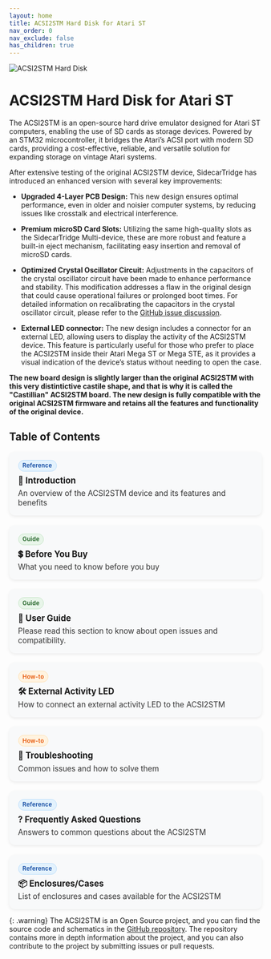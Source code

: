 ```yaml
---
layout: home
title: ACSI2STM Hard Disk for Atari ST
nav_order: 0
nav_exclude: false
has_children: true
---
```



![ACSI2STM Hard Disk](/acsi2stm-atari-st/assets/images/ACSI2STM2-TOP-CONNECTOR.png)

# ACSI2STM Hard Disk for Atari ST

The ACSI2STM is an open-source hard drive emulator designed for Atari ST computers, enabling the use of SD cards as storage devices. Powered by an STM32 microcontroller, it bridges the Atari’s ACSI port with modern SD cards, providing a cost-effective, reliable, and versatile solution for expanding storage on vintage Atari systems.

After extensive testing of the original ACSI2STM device, SidecarTridge has introduced an enhanced version with several key improvements:

- **Upgraded 4-Layer PCB Design:** This new design ensures optimal performance, even in older and noisier computer systems, by reducing issues like crosstalk and electrical interference.

- **Premium microSD Card Slots:** Utilizing the same high-quality slots as the SidecarTridge Multi-device, these are more robust and feature a built-in eject mechanism, facilitating easy insertion and removal of microSD cards.

- **Optimized Crystal Oscillator Circuit:** Adjustments in the capacitors of the crystal oscillator circuit have been made to enhance performance and stability. This modification addresses a flaw in the original design that could cause operational failures or prolonged boot times. For detailed information on recalibrating the capacitors in the crystal oscillator circuit, please refer to the [GitHub issue discussion](https://github.com/retro16/acsi2stm/issues/58).

- **External LED connector:** The new design includes a connector for an external LED, allowing users to display the activity of the ACSI2STM device. This feature is particularly useful for those who prefer to place the ACSI2STM inside their Atari Mega ST or Mega STE, as it provides a visual indication of the device’s status without needing to open the case. 

**The new board design is slightly larger than the original ACSI2STM with this very distintictive castile shape, and that is why it is called the "Castillian" ACSI2STM board. The new design is fully compatible with the original ACSI2STM firmware and retains all the features and functionality of the original device.**

 ## Table of Contents

<!-- Card grid + chips (scoped to this section) -->
<style>
  .toc-grid {
    display: grid;
    grid-template-columns: repeat(auto-fit, minmax(280px, 1fr));
    gap: 1.2rem;
    margin-top: 0.75rem;
  }
  .toc-card {
    background: #f8f9fa;
    border-radius: 12px;
    padding: 1rem 1.1rem;
    box-shadow: 0 2px 6px rgba(0,0,0,0.08);
    transition: transform .12s ease, box-shadow .12s ease;
  }
  .toc-card:hover {
    transform: translateY(-2px);
    box-shadow: 0 6px 18px rgba(0,0,0,0.12);
  }
  .toc-card h3 {
    margin: .25rem 0 .35rem 0;
    font-size: 1.05rem;
    line-height: 1.25;
  }
  .toc-card h3 a { text-decoration: none; }
  .toc-card p {
    margin: 0;
    font-size: .95rem;
    color: #333;
  }
  .toc-chip {
    display: inline-block;
    font-size: .72rem;
    font-weight: 600;
    letter-spacing: .02em;
    padding: .22rem .5rem;
    border-radius: 999px;
    margin-bottom: .25rem;
    user-select: none;
  }
  .chip-guide   { background: #e8f5e9; color: #1b5e20; border: 1px solid #c8e6c9; }
  .chip-ref     { background: #e3f2fd; color: #0d47a1; border: 1px solid #bbdefb; }
  .chip-howto   { background: #fff3e0; color: #e65100; border: 1px solid #ffe0b2; }
</style>

<div class="toc-grid">

  <div class="toc-card">
    <span class="toc-chip chip-ref">Reference</span>
    <h3>📘 <a href="/acsi2stm-atari-st/introduction/">Introduction</a></h3>
    <p>An overview of the ACSI2STM device and its features and benefits</p>
  </div>

  <div class="toc-card">
    <span class="toc-chip chip-guide">Guide</span>
    <h3>💲 <a href="/acsi2stm-atari-st/before-buy/">Before You Buy</a></h3>
    <p>What you need to know before you buy</p>
  </div>

  <div class="toc-card">
    <span class="toc-chip chip-guide">Guide</span>
    <h3>🤝 <a href="/acsi2stm-atari-st/user-guide/">User Guide</a></h3>
    <p>Please read this section to know about open issues and compatibility.</p>
  </div>

  <div class="toc-card">
    <span class="toc-chip chip-howto">How-to</span>
    <h3>🛠️ <a href="/acsi2stm-atari-st/external-led/">External Activity LED</a></h3>
    <p>How to connect an external activity LED to the ACSI2STM</p>
  </div>

  <div class="toc-card">
    <span class="toc-chip chip-howto">How-to</span>
    <h3>🔧 <a href="/acsi2stm-atari-st/troubleshooting/">Troubleshooting</a></h3>
    <p>Common issues and how to solve them</p>
  </div>

  <div class="toc-card">
    <span class="toc-chip chip-ref">Reference</span>
    <h3>? <a href="/acsi2stm-atari-st/faq/">Frequently Asked Questions</a></h3>
    <p>Answers to common questions about the ACSI2STM</p>
  </div>

  <div class="toc-card">
    <span class="toc-chip chip-ref">Reference</span>
    <h3>📦 <a href="/acsi2stm-atari-st/cases/">Enclosures/Cases</a></h3>
    <p>List of enclosures and cases available for the ACSI2STM</p>
  </div>

</div>


{: .warning}
The ACSI2STM is an Open Source project, and you can find the source code and schematics in the [GitHub repository](https://github.com/retro16/acsi2stm/). The repository contains more in depth information about the project, and you can also contribute to the project by submitting issues or pull requests.


